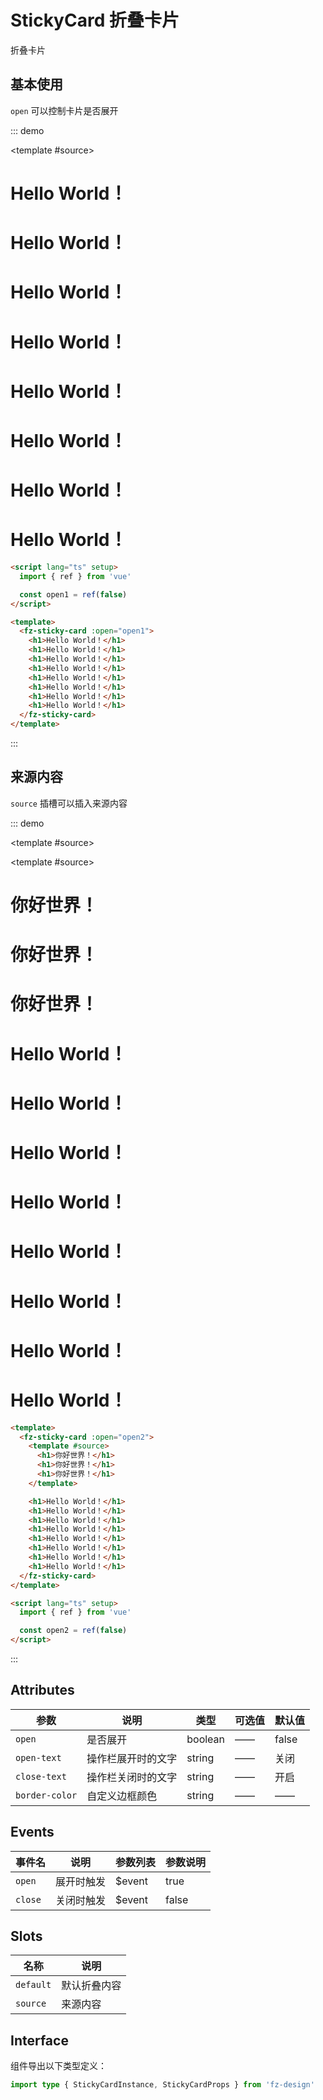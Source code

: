 # StickyCard 折叠卡片

折叠卡片

## 基本使用

`open` 可以控制卡片是否展开

::: demo

<template #source>
<fz-sticky-card :open="open1">

  <h1>Hello World！</h1>
  <h1>Hello World！</h1>
  <h1>Hello World！</h1>
  <h1>Hello World！</h1>
  <h1>Hello World！</h1>
  <h1>Hello World！</h1>
  <h1>Hello World！</h1>
  <h1>Hello World！</h1>
</fz-sticky-card>
</template>

```html
<script lang="ts" setup>
  import { ref } from 'vue'

  const open1 = ref(false)
</script>

<template>
  <fz-sticky-card :open="open1">
    <h1>Hello World！</h1>
    <h1>Hello World！</h1>
    <h1>Hello World！</h1>
    <h1>Hello World！</h1>
    <h1>Hello World！</h1>
    <h1>Hello World！</h1>
    <h1>Hello World！</h1>
    <h1>Hello World！</h1>
  </fz-sticky-card>
</template>
```

:::

## 来源内容

`source` 插槽可以插入来源内容

::: demo

<template #source>
<fz-sticky-card :open="open2">

<template #source>

<h1>你好世界！</h1>
<h1>你好世界！</h1>
<h1>你好世界！</h1>
</template>

  <h1>Hello World！</h1>
  <h1>Hello World！</h1>
  <h1>Hello World！</h1>
  <h1>Hello World！</h1>
  <h1>Hello World！</h1>
  <h1>Hello World！</h1>
  <h1>Hello World！</h1>
  <h1>Hello World！</h1>
</fz-sticky-card>
</template>

```html
<template>
  <fz-sticky-card :open="open2">
    <template #source>
      <h1>你好世界！</h1>
      <h1>你好世界！</h1>
      <h1>你好世界！</h1>
    </template>

    <h1>Hello World！</h1>
    <h1>Hello World！</h1>
    <h1>Hello World！</h1>
    <h1>Hello World！</h1>
    <h1>Hello World！</h1>
    <h1>Hello World！</h1>
    <h1>Hello World！</h1>
    <h1>Hello World！</h1>
  </fz-sticky-card>
</template>

<script lang="ts" setup>
  import { ref } from 'vue'

  const open2 = ref(false)
</script>
```

:::

## Attributes

| 参数           | 说明               | 类型    | 可选值 | 默认值 |
| -------------- | ------------------ | ------- | ------ | ------ |
| `open`         | 是否展开           | boolean | ——     | false  |
| `open-text`    | 操作栏展开时的文字 | string  | ——     | 关闭   |
| `close-text`   | 操作栏关闭时的文字 | string  | ——     | 开启   |
| `border-color` | 自定义边框颜色     | string  | ——     | ——     |

## Events

| 事件名  | 说明       | 参数列表 | 参数说明 |
| ------ | --------- | ------- | ------- |
| `open`  | 展开时触发 | $event   | true     |
| `close` | 关闭时触发 | $event   | false    |

## Slots

| 名称      | 说明         |
| --------- | ------------ |
| `default` | 默认折叠内容 |
| `source`  | 来源内容     |

## Interface

组件导出以下类型定义：

```ts
import type { StickyCardInstance, StickyCardProps } from 'fz-design'
```

<script setup lang="ts">
  import { ref } from 'vue'

  const open1 = ref(false)
  const open2 = ref(false)
</script>
